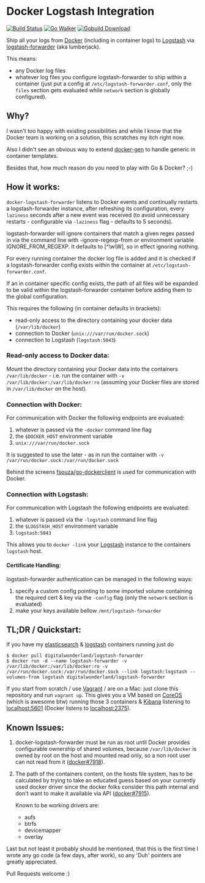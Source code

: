# Docker Logstash Integration
[![Build Status](https://travis-ci.org/digital-wonderland/docker-logstash-forwarder.svg)](https://travis-ci.org/digital-wonderland/docker-logstash-forwarder)
[![Go Walker](http://gowalker.org/api/v1/badge)](http://gowalker.org/github.com/digital-wonderland/docker-logstash-forwarder)
[![Gobuild Download](http://gobuild.io/badge/github.com/digital-wonderland/docker-logstash-forwarder/download.png)](http://gobuild.io/github.com/digital-wonderland/docker-logstash-forwarder)

Ship all your logs from [Docker](http://www.docker.io/) (including in container logs) to [Logstash](http://logstash.net/) via [logstash-forwarder](https://github.com/elasticsearch/logstash-forwarder) (aka lumberjack).

This means:

* any Docker log files
* whatever log files you configure logstash-forwarder to ship within a container (just put a config at ```/etc/logstash-forwarder.conf```, only the ```files``` section gets evaluated while ```network``` section is globally configured).

## Why?

I wasn't too happy with existing possibilities and while I know that the Docker team is working on a solution, this scratches my itch right now.

Also I didn't see an obvious way to extend [docker-gen](https://github.com/jwilder/docker-gen) to handle generic in container templates.

Besides that, how much reason do you need to play with Go & Docker? ;-)


## How it works:

```docker-logstash-forwarder``` listens to Docker events and continually restarts a logstash-forwarder instance, after refreshing its configuration, every ```laziness``` seconds after a new event was received (to avoid unnecessary restarts - configurable via ```-laziness``` flag - defaults to 5 seconds).

logstash-forwarder will ignore containers that match a given regex passed in via the command line with -ignore-regexp-from or environment variable IGNORE_FROM_REGEXP. It defaults to [^\w\W], so in effect ignoring nothing.

For every running container the docker log file is added and it is checked if a logstash-forwarder config exists within the container at ```/etc/logstash-forwarder.conf```.

If an in container specific config exists, the path of all files will be expanded to be valid within the logstash-forwarder container before adding them to the global configuration.

This requires the following (in container defaults in brackets):

* read-only access to the directory containing your docker data (```/var/lib/docker```)
* connection to Docker (```unix:///var/run/docker.sock```)
* connection to Logstash (```logstash:5043```)

### Read-only access to Docker data:

Mount the directory containing your Docker data into the containers ```/var/lib/docker``` - i.e. run the container with ```-v /var/lib/docker:/var/lib/docker:ro``` (assuming your Docker files are stored in ```/var/lib/docker``` on the host).

### Connection with Docker:

For communication with Docker the following endpoints are evaluated:

1. whatever is passed via the ```-docker``` command line flag
2. the ```$DOCKER_HOST``` environment variable
3.  ```unix:///var/run/docker.sock```

It is suggested to use the later - as in run the container with ```-v /var/run/docker.sock:/var/run/docker.sock```

Behind the screens [fsouza/go-dockerclient](https://github.com/fsouza/go-dockerclient/) is used for communication with Docker.

### Connection with Logstash:

For communication with Logstash the following endpoints are evaluated:

1. whatever is passed via the ```-logstash``` command line flag
2. the ```$LOGSTASH_HOST``` environment variable
3. ```logstash:5043```

This allows you to ```docker -link``` your [Logstash](https://github.com/digital-wonderland/docker-logstash) instance to the containers ```logstash``` host.

#### Certificate Handling:

logstash-forwarder authentication can be managed in the following ways:

1. specify a custom config pointing to some imported volume containing the required cert & key via the ```-config``` flag (only the ```network``` section is evaluated)
2. make your keys available bellow ```/mnt/logstash-forwarder```

## TL;DR / Quickstart:

If you have my [elasticsearch](https://registry.hub.docker.com/u/digitalwonderland/elasticsearch/) & [logstash](https://registry.hub.docker.com/u/digitalwonderland/logstash/) containers running just do

    $ docker pull digitalwonderland/logstash-forwarder
    $ docker run -d --name logstash-forwarder -v /var/lib/docker:/var/lib/docker:ro -v /var/run/docker.sock:/var/run/docker.sock --link logstash:logstash --volumes-from logstash digitalwonderland/logstash-forwarder

If you start from scratch / use [Vagrant](http://www.vagrantup.com/) / are on a Mac: just clone this repository and run ```vagrant up```. This gives you a VM based on [CoreOS](https://coreos.com/) (which is awesome btw) running those 3 containers & [Kibana](http://www.elasticsearch.org/overview/kibana/) listening to [localhost:5601](http://localhost:5601) (Docker listens to [localhost:2375](http://localhost:2375/containers/json)).

## Known Issues:

1. docker-logstash-forwarder must be run as root until Docker provides configurable ownership of shared volumes, because ```/var/lib/docker``` is owned by root on the host and mounted read only, so a non root user can not read from it ([docker#7918](https://github.com/docker/docker/issues/7198)).

2. The path of the containers content, on the hosts file system, has to be calculated by trying to take an educated guess based on your currently used docker driver since the docker folks consider this path internal and don't want to make it available via API ([docker#7915](https://github.com/docker/docker/issues/7915)).

	Known to be working drivers are:

	* aufs
	* btrfs
	* devicemapper
	* overlay

Last but not least it probably should be mentioned, that this is the first time I wrote any go code (a few days, after work), so any 'Duh' pointers are greatly appreciated.

Pull Requests welcome :)

